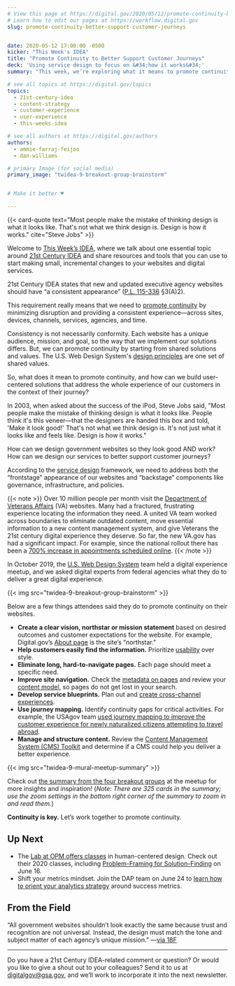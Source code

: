```yaml
---
# View this page at https://digital.gov/2020/05/12/promote-continuity-better-support-customer-journeys
# Learn how to edit our pages at https://workflow.digital.gov
slug: promote-continuity-better-support-customer-journeys


date: 2020-05-12 17:00:00 -0500
kicker: "This Week's IDEA"
title: "Promote Continuity to Better Support Customer Journeys"
deck: 'Using service design to focus on &#34;how it works&#34;'
summary: "This week, we’re exploring what it means to promote continuity, and we’re taking a look at ways to use service design to deliver a great experience."

# see all topics at https://digital.gov/topics
topics: 
  - 21st-century-idea
  - content-strategy
  - customer-experience
  - user-experience
  - this-weeks-idea

# see all authors at https://digital.gov/authors
authors: 
  - ammie-farraj-feijoo
  - dan-williams

# primary Image (for social media)
primary_image: "twidea-9-breakout-group-brainstorm"


# Make it better ♥

---
```


{{< card-quote text="Most people make the mistake of thinking design is what it looks like. That's not what we think design is. Design is how it works." cite="Steve Jobs" >}}

Welcome to [This Week’s IDEA](https://digital.gov/topics/this-weeks-idea/), where we talk about one essential topic around [21st Century IDEA](https://digital.gov/resources/21st-century-integrated-digital-experience-act/) and share resources and tools that you can use to start making small, incremental changes to your websites and digital services.

21st Century IDEA states that new and updated executive agency websites should have “a consistent appearance” ([P.L. 115-336](https://www.congress.gov/bill/115th-congress/house-bill/5759/text) &sect;3(A)2).

This requirement really means that we need to [promote continuity](https://designsystem.digital.gov/design-principles/#promote-continuity) by minimizing disruption and providing a consistent experience—across sites, devices, channels, services, agencies, and time. 

Consistency is not necessarily conformity. Each website has a unique audience, mission, and goal, so the way that we implement our solutions differs. But, we can promote continuity by starting from shared solutions and values. The U.S. Web Design System's [design principles](https://designsystem.digital.gov/design-principles/) are one set of shared values. 

So, what does it mean to promote continuity, and how can we build user-centered solutions that address the whole experience of our customers in the context of their journey?

In 2003, when asked about the success of the iPod, Steve Jobs said, "Most people make the mistake of thinking design is what it looks like. People think it's this veneer—that the designers are handed this box and told, 'Make it look good!' That's not what we think design is. It's not just what it looks like and feels like. Design is how it works."

How can we design government websites so they look good AND work? How can we design our services to better support customer journeys?

According to the [service design](https://digital.gov/event/2018/07/26/civic-service-design-tools-tactics/) framework, we need to address both the “frontstage” appearance of our websites and “backstage” components like governance, infrastructure, and policies. 

{{< note >}}
Over 10 million people per month visit the [Department of Veterans Affairs](https://www.va.gov/) (VA) websites. Many had a fractured, frustrating experience locating the information they need. A united VA team worked across boundaries to eliminate outdated content, move essential information to a new content management system, and give Veterans the 21st century digital experience they deserve. So far, the new VA.gov has had a significant impact. For example, since the national rollout there has been a [700% increase in appointments scheduled online](https://medium.com/the-u-s-digital-service/improving-the-experience-for-veterans-scheduling-medical-appointments-online-d60d5c0a25df).
{{< /note >}}

In October 2019, the [U.S. Web Design System](http://designsystem.digital.gov/) team held a digital experience meetup, and we asked digital experts from federal agencies what they do to deliver a great digital experience. 

{{< img src="twidea-9-breakout-group-brainstorm" >}}

Below are a few things attendees said they do to promote continuity on their websites.

- **Create a clear vision, northstar or mission statement** based on desired outcomes and customer expectations for the website. For example, Digital.gov’s [About page](https://digital.gov/about/) is the site’s “northstar.”
- **Help customers easily find the information.** Prioritize [usability](https://digital.gov/resources/digitalgov-user-experience-resources/digitalgov-user-experience-program-usability-starter-kit/) over style. 
- **Eliminate long, hard-to-navigate pages.** Each page should meet a specific need.
- **Improve site navigation.** Check the [metadata on pages](https://digital.gov/2017/04/14/steps-towards-seo-meta-descriptions-on-medlineplus/) and review your [content model](https://digital.gov/2016/01/07/content-models-as-simple-as-pizza-pie/), so pages do not get lost in your search.
- **Develop service blueprints.** Plan out and [create cross-channel experiences](https://digital.gov/2013/11/18/creating-cross-channel-experiences/).
- **Use journey mapping.** Identify continuity gaps for critical activities. For example, the USAgov team [used journey mapping to improve the customer experience for newly naturalized citizens attempting to travel abroad](https://digital.gov/2018/02/05/using-journey-mapping-streamline-processes-across-agencies/).
- **Manage and structure content.** Review the [Content Management System (CMS) Toolkit](https://digital.gov/2013/10/30/content-management-systems-toolkit/) and determine if a CMS could help you deliver a better experience.

{{< img src="twidea-9-mural-meetup-summary" >}}

Check out [the summary from the four breakout groups](https://app.mural.co/t/gsa6/m/gsa6/1572357401222/808fd33c3973577ab1d89592a22be587862d7390) at the meetup for more insights and inspiration! (_Note: There are 325 cards in the summary; use the zoom settings in the bottom right corner of the summary to zoom in and read them._) 

**Continuity is key.** Let’s work together to promote continuity.

## Up Next

- The [Lab at OPM offers classes](https://lab.opm.gov/class-sign-up/) in human-centered design. Check out their 2020 classes, including [Problem-Framing for Solution-Finding](https://leadership.opm.gov/programs.aspx?course=298) on June 16. 
- Shift your metrics mindset. Join the DAP team on June 24 to [learn how to orient your analytics strategy](https://digital.gov/event/2020/06/24/dap-learning-series-shifting-your-metrics/) around success metrics.

## From the Field

“All government websites shouldn’t look exactly the same because trust and recognition are not universal. Instead, the design must match the tone and subject matter of each agency’s unique mission.” &mdash;[via 18F](https://18f.gsa.gov/2020/02/06/even-with-a-design-system-you-still-need-a-designer/)

---

Do you have a 21st Century IDEA-related comment or question? Or would you like to give a shout out to your colleagues? Send it to us at [digitalgov@gsa.gov](mailto:digitalgov@gsa.gov), and we’ll work to incorporate it into the next newsletter. 
